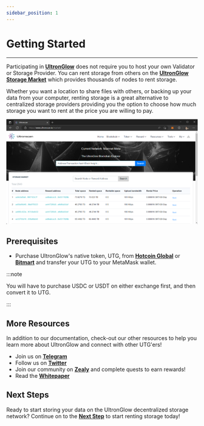 ```yaml
---
sidebar_position: 1
---
```

# Getting Started
---

Participating in [**UltronGlow**](https://www.ultronglow.io) does not require you to host your own Validator
or Storage Provider.  You can rent storage from others on the
[**UltronGlow Storage Market**](https://www.ultronscan.io/market/) which provides thousands of nodes to rent
storage.  

Whether you want a location to share files with others, or backing up your data from your computer,
renting storage is a great alternative to centralized storage providers providing you the option to choose
how much storage you want to rent at the price you are willing to pay.

![Storage_Market.png](Storage_Market.png)

## Prerequisites

* Purchase UltronGlow's native token, UTG, from
  [**Hotcoin Global**](https://www.hotcoin.com/) or [**Bitmart**](https://www.bitmart.com/) and transfer your UTG
  to your MetaMask wallet.

:::note

You will have to purchase USDC or USDT on either exchange first, and then convert it to UTG.

:::

## More Resources

In addition to our documentation, check-out our other resources to help you learn more about
UltronGlow and connect with other UTG'ers!

* Join us on [**Telegram**](https://t.me/UltronGlowOfficial)
* Follow us on [**Twitter**](https://twitter.com/ultronglow)
* Join our community on [**Zealy**](https://zealy.io/c/ultronglow/questboard) and complete quests to earn rewards!
* Read the [**Whitepaper**](https://ultronglow.io/wp-content/uploads/2023/03/UltronGlow-Whitepaper-1.5.1-03072023.pdf)

## Next Steps

Ready to start storing your data on the UltronGlow decentralized storage network?
Continue on to the [**Next Step**](rent-storage.md) to start renting storage today!